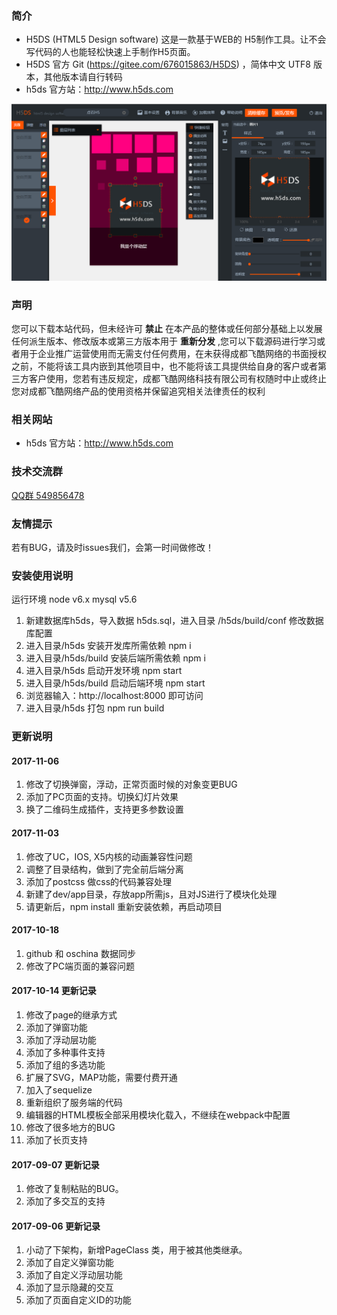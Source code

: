 ### **简介** 

- H5DS (HTML5 Design software) 这是一款基于WEB的 H5制作工具。让不会写代码的人也能轻松快速上手制作H5页面。
- H5DS 官方 Git (https://gitee.com/676015863/H5DS) ，简体中文 UTF8 版本，其他版本请自行转码
- h5ds 官方站：http://www.h5ds.com

![img](build/assets/images/demo.png)

### **声明**

您可以下载本站代码，但未经许可 **禁止** 在本产品的整体或任何部分基础上以发展任何派生版本、修改版本或第三方版本用于 **重新分发** ,您可以下载源码进行学习或者用于企业推广运营使用而无需支付任何费用，在未获得成都飞酷网络的书面授权之前，不能将该工具内嵌到其他项目中，也不能将该工具提供给自身的客户或者第三方客户使用，您若有违反规定，成都飞酷网络科技有限公司有权随时中止或终止您对成都飞酷网络产品的使用资格并保留追究相关法律责任的权利

### **相关网站**
 
- h5ds 官方站：http://www.h5ds.com

### **技术交流群**

[QQ群 549856478](https://jq.qq.com/?_wv=1027&k=5I0kPBX)

### **友情提示**

若有BUG，请及时issues我们，会第一时间做修改！

### **安装使用说明**

运行环境 node v6.x mysql v5.6

1. 新建数据库h5ds，导入数据 h5ds.sql，进入目录 /h5ds/build/conf 修改数据库配置
2. 进入目录/h5ds 安装开发库所需依赖 npm i
3. 进入目录/h5ds/build 安装后端所需依赖 npm i
4. 进入目录/h5ds 启动开发环境 npm start
5. 进入目录/h5ds/build 启动后端环境 npm start
6. 浏览器输入：http://localhost:8000 即可访问
7. 进入目录/h5ds 打包 npm run build

### **更新说明**

#### 2017-11-06

1. 修改了切换弹窗，浮动，正常页面时候的对象变更BUG
2. 添加了PC页面的支持。切换幻灯片效果
3. 换了二维码生成插件，支持更多参数设置

#### 2017-11-03

1. 修改了UC，IOS, X5内核的动画兼容性问题
2. 调整了目录结构，做到了完全前后端分离
3. 添加了postcss 做css的代码兼容处理
4. 新建了dev/app目录，存放app所需js，且对JS进行了模块化处理
5. 请更新后，npm install 重新安装依赖，再启动项目

#### 2017-10-18

1. github 和 oschina 数据同步
2. 修改了PC端页面的兼容问题

#### 2017-10-14 更新记录

1. 修改了page的继承方式
2. 添加了弹窗功能 
3. 添加了浮动层功能 
4. 添加了多种事件支持 
5. 添加了组的多选功能 
6. 扩展了SVG，MAP功能，需要付费开通 
7. 加入了sequelize 
8. 重新组织了服务端的代码 
9. 编辑器的HTML模板全部采用模块化载入，不继续在webpack中配置 
10. 修改了很多地方的BUG
11. 添加了长页支持

#### 2017-09-07 更新记录

1. 修改了复制粘贴的BUG。
2. 添加了多交互的支持

#### 2017-09-06 更新记录

1. 小动了下架构，新增PageClass 类，用于被其他类继承。
2. 添加了自定义弹窗功能
3. 添加了自定义浮动层功能
4. 添加了显示隐藏的交互
5. 添加了页面自定义ID的功能
